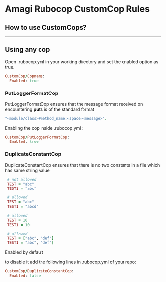 # Amagi Rubocop CustomCop Rules

## How to use CustomCops?
***
**Using any cop**
---
Open .rubocop.yml in your working directory and set the enabled option as true.
~~~ruby
CustomCop/Copname: 
  Enabled: true
~~~
### PutLoggerFormatCop
PutLoggerFormatCop ensures that the message format received on encountering **puts** is of the standard format 
~~~ruby
"<module/class>#method_name:<space><message>". 
~~~
Enabling the cop inside .rubocop.yml :
~~~ruby
CustomCop/PutLoggerFormatCop:
  Enabled: true
~~~

### DuplicateConstantCop
DuplicateConstantCop ensures that there is no two constants in a file which has same string value


~~~ruby
 # not allowed
 TEST = "abc"
 TEST1 = "abc"
~~~

~~~ruby
 # allowed
 TEST = "abc"
 TEST1 = "abcd"
~~~

~~~ruby
 # allowed
 TEST = 10
 TEST1 = 10
~~~

~~~ruby
 # allowed
 TEST = ["abc", "def"]
 TEST1 = "abc", "def"]
~~~

Enabled by default

to disable it add the following lines in .rubocop.yml of your repo:
~~~ruby
CustomCop/DuplicateConstantCop:
  Enabled: false
~~~
